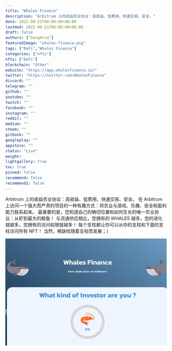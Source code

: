 ```yaml
---
title: "Whales Finance"
description: "Arbitrum 上的收益农业协议：高收益、低费用、快速交易、安全。"
date: 2022-08-21T00:00:00+08:00
lastmod: 2022-08-21T00:00:00+08:00
draft: false
authors: [“boogArno”]
featuredImage: "whales-finance.png"
tags: ["DeFi","Whales Finance"]
categories: ["nfts"]
nfts: ["DeFi"]
blockchain: "Other"
website: "https://app.whalesfinance.io/"
twitter: "https://twitter.com/WhalesFinance"
discord: ""
telegram: ""
github: ""
youtube: ""
twitch: ""
facebook: ""
instagram: ""
reddit: ""
medium: ""
steam: ""
gitbook: ""
googleplay: ""
appstore: ""
status: "Live"
weight: 
lightgallery: true
toc: true
pinned: false
recommend: false
recommend1: false
---
```

Arbitrum 上的收益农业协议：高收益、低费用、快速交易、安全。
在 Arbitrum 上访问一个强大而严肃的项目的一种有趣方式：将农业与游戏、乐趣、安全和盈利能力联系起来。
最重要的是，您知道自己的确切位置和如何生长的唯一农业协议：从虾到最大的鲸鱼！
与流通供应相比，您拥有的 WHALES 越多，您的进化就越多，您拥有的访问权限就越多！
每个支柱都让你可以从你的支柱和下面的支柱访问所有 NFT！
当然，稀缺性随着支柱而发展；）

![whalesfinance-dapp-defi-other-image1_19ac0c3da2e5b2b326bd266fe33e6b83](whalesfinance-dapp-defi-other-image1_19ac0c3da2e5b2b326bd266fe33e6b83.png)